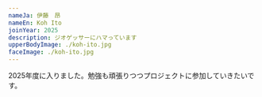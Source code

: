 ```yaml
---
nameJa: 伊藤　昂
nameEn: Koh Ito
joinYear: 2025
description: ジオゲッサーにハマっています
upperBodyImage: ./koh-ito.jpg
faceImage: ./koh-ito.jpg
---
```


2025年度に入りました。勉強も頑張りつつプロジェクトに参加していきたいです。
